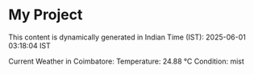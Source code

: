 # My Project

This content is dynamically generated in Indian Time (IST): 2025-06-01 03:18:04 IST


Current Weather in Coimbatore:
Temperature: 24.88 °C
Condition: mist

